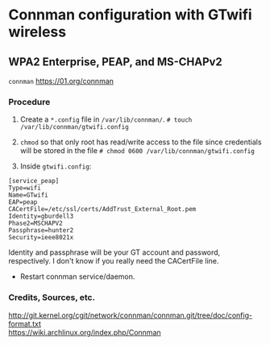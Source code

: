 # Connman configuration with GTwifi wireless
## WPA2 Enterprise, PEAP, and MS-CHAPv2

`connman` https://01.org/connman

### Procedure
1. Create a `*.config` file in `/var/lib/connman/`.
`# touch /var/lib/connman/gtwifi.config`

2. `chmod` so that only root has read/write access to the file since credentials will be stored in the file
`# chmod 0600 /var/lib/connman/gtwifi.config`

3. Inside `gtwifi.config`:

```
[service_peap]
Type=wifi
Name=GTwifi
EAP=peap
CACertFile=/etc/ssl/certs/AddTrust_External_Root.pem
Identity=gburdell3
Phase2=MSCHAPV2
Passphrase=hunter2
Security=ieee8021x
```

Identity and passphrase will be your GT account and password, respectively.
I don't know if you really need the CACertFile line.

* Restart connman service/daemon.

### Credits, Sources, etc.
http://git.kernel.org/cgit/network/connman/connman.git/tree/doc/config-format.txt
<br>
https://wiki.archlinux.org/index.php/Connman
